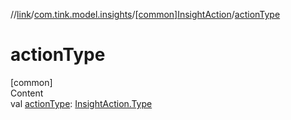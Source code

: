 //[link](../../index.md)/[com.tink.model.insights](../index.md)/[[common]InsightAction](index.md)/[actionType](action-type.md)



# actionType  
[common]  
Content  
val [actionType](action-type.md): [InsightAction.Type](-type/index.md)  




